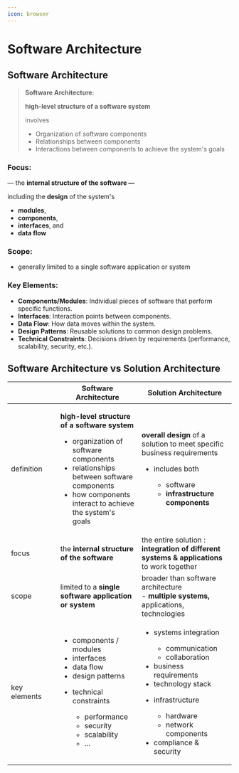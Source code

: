 ```yaml
---
icon: browser
---
```


# Software Architecture

## Software Architecture

> **Software Architecture**:
>
> **high-level structure of a software system**
>
> involves&#x20;
>
> * Organization of software components
> * Relationships between components&#x20;
> * Interactions between components to achieve the system's goals



### **Focus**:

— the **internal structure of the software —**&#x20;

including the **design** of the system's

* **modules**,&#x20;
* **components**,&#x20;
* **interfaces**, and&#x20;
* **data flow**



### **Scope**:

* generally limited to a single software application or system



### **Key Elements**:

* **Components/Modules**: Individual pieces of software that perform specific functions.
* **Interfaces**: Interaction points between components.
* **Data Flow**: How data moves within the system.
* **Design Patterns**: Reusable solutions to common design problems.
* **Technical Constraints**: Decisions driven by requirements (performance, scalability, security, etc.).



## Software Architecture vs Solution Architecture

<table><thead><tr><th width="94.9658203125"></th><th>Software Architecture</th><th>Solution Architecture</th></tr></thead><tbody><tr><td>definition</td><td><p><strong>high-level structure of a software system</strong></p><ul><li>organization of software components</li><li>relationships between software components</li><li>how components interact to achieve the system's goals</li></ul></td><td><p><strong>overall design</strong> of a solution to meet specific business requirements</p><ul><li><p>includes both</p><ul><li>software</li><li><strong>infrastructure components</strong></li></ul></li></ul></td></tr><tr><td>focus</td><td>the <strong>internal structure of the software</strong></td><td>the entire solution : <strong>integration of different systems &#x26; applications</strong> to work together</td></tr><tr><td>scope</td><td>limited to a <strong>single software application or system</strong></td><td>broader than software architecture<br>- <strong>multiple systems,</strong> applications, technologies</td></tr><tr><td>key elements</td><td><ul><li>components / modules</li><li>interfaces</li><li>data flow</li><li>design patterns</li><li><p>technical constraints</p><ul><li>performance</li><li>security</li><li>scalability</li><li>...</li></ul></li></ul></td><td><ul><li><p>systems integration</p><ul><li>communication</li><li>collaboration</li></ul></li><li>business requirements</li><li>technology stack</li><li><p>infrastructure</p><ul><li>hardware</li><li>network components</li></ul></li><li>compliance &#x26; security</li></ul></td></tr></tbody></table>



